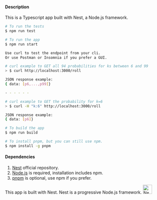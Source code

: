 

#### Description
This is a Typescript app built with Nest, a Node.js framework.


```bash
# To run the tests
$ npm run test
```

```bash
# To run the app
$ npm run start
```
```bash
Use curl to test the endpoint from your cli. 
Or use Postman or Insomnia if you prefer a GUI.

# curl example to GET all 94 probabilities for ks between 6 and 99
> $ curl http://localhost:3000/roll

JSON response example: 
{ data: [p6,...,p99]}   

- - - - - -

# curl example to GET the probability for k=6
> $ curl -H "k:6" http://localhost:3000/roll

JSON response example: 
{ data: [p6]}   
```


```bash
# To build the app
$ npm run build
```

```bash
# To install pnpm, but you can still use npm.
$ npm install -g pnpm
```

#### Dependencies
1. [Nest](https://github.com/nestjs/nest) official repository.
2. [Node.js](https://nodejs.org/en) is required, installation includes npm.
3. [pnpm](https://pnpm.io/installation) is optional, use npm if you prefer.

<p align="left">
  This app is built with Nest. Nest is a progressive Node.js framework.
  <a href="http://nestjs.com/" target="blank"><img src="https://nestjs.com/img/logo-small.svg" width="30" alt="Nest Logo" /></a>
</p>
